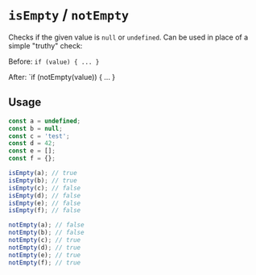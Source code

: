 # `isEmpty` / `notEmpty`

Checks if the given value is `null` or `undefined`. Can be used in place of a simple "truthy" check:

Before: `if (value) { ... }`

After: `if (notEmpty(value)) { ... }

## Usage

```js
const a = undefined;
const b = null;
const c = 'test';
const d = 42;
const e = [];
const f = {};

isEmpty(a); // true
isEmpty(b); // true
isEmpty(c); // false
isEmpty(d); // false
isEmpty(e); // false
isEmpty(f); // false

notEmpty(a); // false
notEmpty(b); // false
notEmpty(c); // true
notEmpty(d); // true
notEmpty(e); // true
notEmpty(f); // true
```
